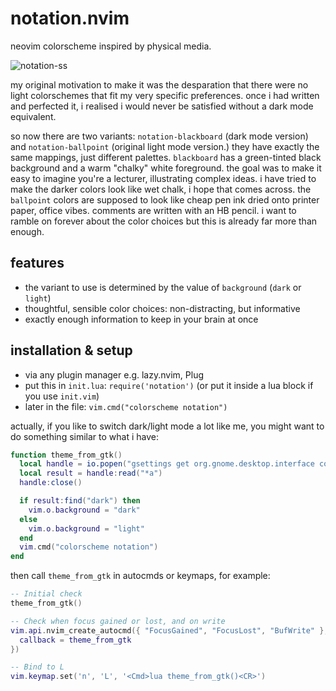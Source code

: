 # notation.nvim

neovim colorscheme inspired by physical media.

![notation-ss](https://github.com/user-attachments/assets/8a7eec92-d750-43f3-b96c-841e216961a3)

my original motivation to make it was the desparation that there were no light colorschemes that fit my very specific preferences. once i had written and perfected it, i realised i would never be satisfied without a dark mode equivalent.

so now there are two variants: `notation-blackboard` (dark mode version) and `notation-ballpoint` (original light mode version.) they have exactly the same mappings, just different palettes. `blackboard` has a green-tinted black background and a warm "chalky" white foreground. the goal was to make it easy to imagine you're a lecturer, illustrating complex ideas. i have tried to make the darker colors look like wet chalk, i hope that comes across. the `ballpoint` colors are supposed to look like cheap pen ink dried onto printer paper, office vibes. comments are written with an HB pencil. i want to ramble on forever about the color choices but this is already far more than enough.

## features
- the variant to use is determined by the value of `background` (`dark` or `light`)
- thoughtful, sensible color choices: non-distracting, but informative
- exactly enough information to keep in your brain at once

## installation & setup
- via any plugin manager e.g. lazy.nvim, Plug
- put this in `init.lua`: `require('notation')` (or put it inside a lua block if you use `init.vim`)
- later in the file: `vim.cmd("colorscheme notation")`

actually, if you like to switch dark/light mode a lot like me, you might want to do something similar to what i have:

```lua
function theme_from_gtk()
  local handle = io.popen("gsettings get org.gnome.desktop.interface color-scheme")
  local result = handle:read("*a")
  handle:close()

  if result:find("dark") then
    vim.o.background = "dark"
  else
    vim.o.background = "light"
  end
  vim.cmd("colorscheme notation")
end
```

then call `theme_from_gtk` in autocmds or keymaps, for example:

```lua
-- Initial check
theme_from_gtk()

-- Check when focus gained or lost, and on write
vim.api.nvim_create_autocmd({ "FocusGained", "FocusLost", "BufWrite" }, {
  callback = theme_from_gtk
})

-- Bind to L
vim.keymap.set('n', 'L', '<Cmd>lua theme_from_gtk()<CR>')
```
 
